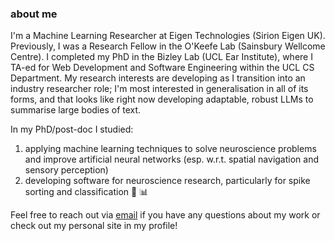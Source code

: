 ### about me <br>

I'm a Machine Learning Researcher at Eigen Technologies (Sirion Eigen UK). Previously, I was a Research Fellow in the O'Keefe Lab (Sainsbury Wellcome Centre). I completed my PhD in the Bizley Lab (UCL Ear Institute), where I TA-ed for Web Development and Software Engineering within the UCL CS Department. My research interests are developing as I transition into an industry researcher role; I'm most interested in generalisation in all of its forms, and that looks like right now developing adaptable, robust LLMs to summarise large bodies of text.

In my PhD/post-doc I studied: <br>
1. applying machine learning techniques to solve neuroscience problems and improve artificial neural networks (esp. w.r.t. spatial navigation and sensory perception)
2. developing software for neuroscience research, particularly for spike sorting and classification 🧠 📊

Feel free to reach out via [email](mailto:carla.griffiths.16@ucl.ac.uk) if you have any questions about my work or check out my personal site in my profile!


   

<!--
**carlacodes/carlacodes** is a ✨ _special_ ✨ repository because its `README.md` (this file) appears on your GitHub profile.

Here are some ideas to get you started:

- 🔭 I’m currently working on ...
- 🌱 I’m currently learning ...
- 👯 I’m looking to collaborate on ...
- 🤔 I’m looking for help with ...
- 💬 Ask me about ...
- 📫 How to reach me: ...
- 😄 Pronouns: ...
- ⚡ Fun fact: ...
-->
